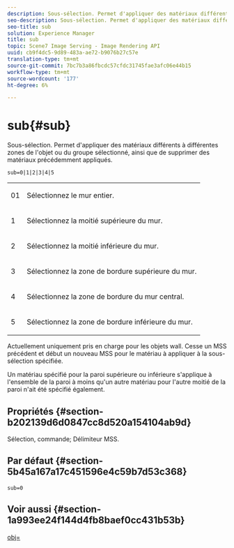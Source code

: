 ```yaml
---
description: Sous-sélection. Permet d'appliquer des matériaux différents à différentes zones de l'objet ou du groupe sélectionné, ainsi que de supprimer des matériaux précédemment appliqués.
seo-description: Sous-sélection. Permet d'appliquer des matériaux différents à différentes zones de l'objet ou du groupe sélectionné, ainsi que de supprimer des matériaux précédemment appliqués.
seo-title: sub
solution: Experience Manager
title: sub
topic: Scene7 Image Serving - Image Rendering API
uuid: cb9f4dc5-9d89-483a-ae72-b9076b27c57e
translation-type: tm+mt
source-git-commit: 7bc7b3a86fbcdc57cfdc31745fae3afc06e44b15
workflow-type: tm+mt
source-wordcount: '177'
ht-degree: 6%

---
```



# sub{#sub}

Sous-sélection. Permet d&#39;appliquer des matériaux différents à différentes zones de l&#39;objet ou du groupe sélectionné, ainsi que de supprimer des matériaux précédemment appliqués.

`sub=0|1|2|3|4|5`

<table id="simpletable_F6BF91BD2C4B47BF8A28032E392D37F0"> 
 <tr class="strow"> 
  <td class="stentry"> <p>01 </p> </td> 
  <td class="stentry"> <p>Sélectionnez le mur entier. </p> </td> 
 </tr> 
 <tr class="strow"> 
  <td class="stentry"> <p>1 </p> </td> 
  <td class="stentry"> <p>Sélectionnez la moitié supérieure du mur. </p> </td> 
 </tr> 
 <tr class="strow"> 
  <td class="stentry"> <p>2 </p> </td> 
  <td class="stentry"> <p>Sélectionnez la moitié inférieure du mur. </p> </td> 
 </tr> 
 <tr class="strow"> 
  <td class="stentry"> <p>3 </p> </td> 
  <td class="stentry"> <p>Sélectionnez la zone de bordure supérieure du mur. </p> </td> 
 </tr> 
 <tr class="strow"> 
  <td class="stentry"> <p>4 </p> </td> 
  <td class="stentry"> <p>Sélectionnez la zone de bordure du mur central. </p> </td> 
 </tr> 
 <tr class="strow"> 
  <td class="stentry"> <p>5 </p> </td> 
  <td class="stentry"> <p>Sélectionnez la zone de bordure inférieure du mur. </p> </td> 
 </tr> 
</table>

Actuellement uniquement pris en charge pour les objets wall. Cesse un MSS précédent et début un nouveau MSS pour le matériau à appliquer à la sous-sélection spécifiée.

Un matériau spécifié pour la paroi supérieure ou inférieure s&#39;applique à l&#39;ensemble de la paroi à moins qu&#39;un autre matériau pour l&#39;autre moitié de la paroi n&#39;ait été spécifié également.

## Propriétés {#section-b202139d6d0847cc8d520a154104ab9d}

Sélection, commande; Délimiteur MSS.

## Par défaut {#section-5b45a167a17c451596e4c59b7d53c368}

`sub=0`

## Voir aussi {#section-1a993ee24f144d4fb8baef0cc431b53b}

[obj=](../../../../../ir-api/http-protocol/image-rendering-api-ref/c-ir-http-protocol-ref/c-ir-http-protocol-command-reference/r-ir-obj.md#reference-31e7dac7931b4e0eb3c7589f120a1e6a)
